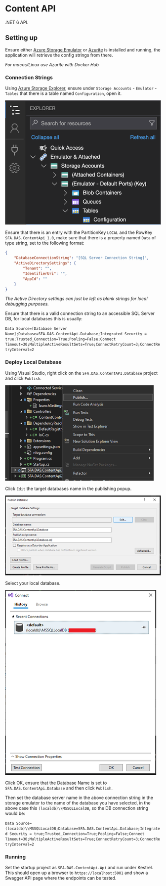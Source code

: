 # Content API

.NET 6 API. 

## Setting up

Ensure either [Azure Storage Emulator](https://learn.microsoft.com/en-us/azure/storage/common/storage-use-emulator) or [Azurite](https://learn.microsoft.com/en-us/azure/storage/common/storage-use-azurite) is installed and running, the application will retrieve the config strings from there. 

_For macos/Linux use Azurite with Docker Hub_

### Connection Strings 

Using [Azure Storage Explorer](https://azure.microsoft.com/en-gb/products/storage/storage-explorer), ensure under `Storage Accounts` - `Emulator` - `Tables` that there is a table named `Configuration`, open it. 

![Azure Storage Explorer](docs/table-storage-1.png)

Ensure that there is an entry with the PartitionKey `LOCAL` and the RowKey `SFA.DAS.ContentApi_1.0`, make sure that there is a property named `Data` of type string, set to the following format:

```json
{
    "DatabaseConnectionString": "[SQL Server Connection String]",
    "ActiveDirectorySettings": {
        "Tenant": "",
        "IdentifierUri": "",
        "AppId": ""
    }
}
```

_The Active Directory settings can just be left as blank strings for local debugging purposes._

Ensure that there is a valid connection string to an accessible SQL Server DB, for local databases this is usually:

`Data Source=[Database Server Name];Database=SFA.DAS.ContentApi.Database;Integrated Security = true;Trusted_Connection=True;Pooling=False;Connect Timeout=30;MultipleActiveResultSets=True;ConnectRetryCount=3;ConnectRetryInterval=2`

### Deploy Local Database 

Using Visual Studio, right click on the `SFA.DAS.ContentAPI.Database` project and click `Publish`. 

![Publishing the DB](docs/deploy-db-1.png)

Click `Edit` the target databases name in the publishing popup. 

![Edit the DB name](docs/deploy-db-2.png)

Select your local database. 

![Selecting local DB](docs/deploy-db-3.png)

Click OK, ensure that the Database Name is set to `SFA.DAS.ContentApi.Database` and then click `Publish`. 

Then set the database server name in the above connection string in the storage emulator to the name of the database you have selected, in the above case this `(localdb)\\MSSQLLocalDB`, so the DB connection string would be:

`Data Source=(localdb)\\MSSQLLocalDB;Database=SFA.DAS.ContentApi.Database;Integrated Security = true;Trusted_Connection=True;Pooling=False;Connect Timeout=30;MultipleActiveResultSets=True;ConnectRetryCount=3;ConnectRetryInterval=2`

### Running 

Set the startup project as `SFA.DAS.ContentApi.Api` and run under Kestrel.
This should open up a browser to `https://localhost:5001` and show a Swagger API page where the endpoints can be tested. 
